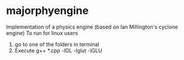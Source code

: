 # majorphyengine
Implementation of a physics engine (based on Ian Millington's cyclone engine)
To run for linux users
1) go to one of the folders in terminal
2) Execute g++ *.cpp -lGL -lglut -lGLU

